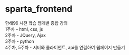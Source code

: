 # sparta_frontend<br>

항해99 사전 학습 웹개발 종합 강의<br>
1주차 - html, css, js<br>
2주차 - JQuery, Ajax<br>
3주차 - python<br>
4주차, 5주차 - 서버와 클라이언트, api를 연결하여 웹페이지 만들기


